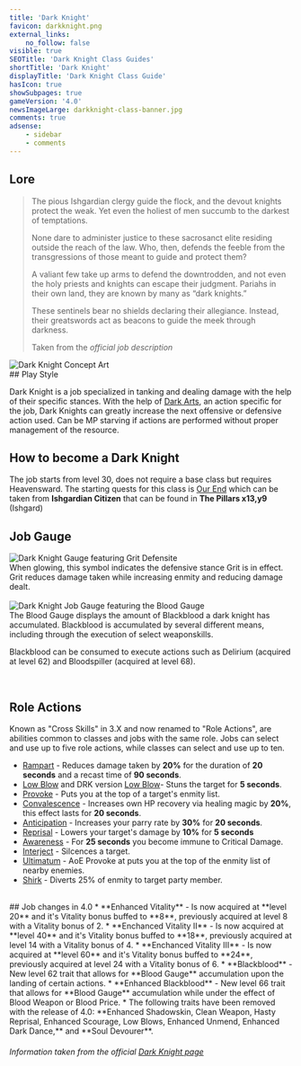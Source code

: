 ```yaml
---
title: 'Dark Knight'
favicon: darkknight.png
external_links:
    no_follow: false
visible: true
SEOTitle: 'Dark Knight Class Guides'
shortTitle: 'Dark Knight'
displayTitle: 'Dark Knight Class Guide'
hasIcon: true
showSubpages: true
gameVersion: '4.0'
newsImageLarge: darkknight-class-banner.jpg
comments: true
adsense:
    - sidebar
    - comments
---
```


## Lore
<div class="row">
  <div class="col-md-6">
      <blockquote>
          <p>The pious Ishgardian clergy guide the flock, and the devout knights protect the weak. Yet even the holiest of men succumb to the darkest of temptations.</p>
          <p>None dare to administer justice to these sacrosanct elite residing outside the reach of the law. Who, then, defends the feeble from the transgressions of those meant to guide and protect them?</p>
          <p>A valiant few take up arms to defend the downtrodden, and not even the holy priests and knights can escape their judgment. Pariahs in their own land, they are known by many as “dark knights.”</p>
          <p>These sentinels bear no shields declaring their allegiance. Instead, their greatswords act as beacons to guide the meek through darkness.</p>
          <footer>Taken from the <cite title="Source Title">official job description</cite></footer>
    </blockquote>
  </div>
  
  <div class="col-md-4">
      <img src="http://fellcleave.com/user/pages/04.jobs/04.dark-knight/dark-knight-concept-art.png" alt="Dark Knight Concept Art">
  </div>   
</div>
## Play Style

Dark Knight is a job specialized in tanking and dealing damage with the help of their specific stances. With the help of [Dark Arts](http://xivdb.com/action/3635/dark+arts), an action specific for the job, Dark Knights can greatly increase the next offensive or defensive action used. Can be MP starving if actions are performed without proper management of the resource.

## How to become a Dark Knight
The job starts from level 30, does not require a base class but requires Heavensward. The starting quests for this class is [Our End](http://xivdb.com/quest/67589/our+end) which can be taken from **Ishgardian Citizen** that can be found in **The Pillars x13,y9** (Ishgard)

## Job Gauge
<div class="row">
  <div class="col-md-5">
 <img src="http://fellcleave.com/user/pages/04.jobs/04.dark-knight/darkknight-job-gauge-grit.png" alt="Dark Knight Gauge featuring Grit Defensite">
  </div>
   <div class="col-md-5">
     When glowing, this symbol indicates the defensive stance Grit is in effect. Grit reduces damage taken while increasing enmity and reducing damage dealt.
  </div>   
</div>
<br />
<div class="row">
  <div class="col-md-5">
      <img src="http://fellcleave.com/user/pages/04.jobs/04.dark-knight/darkknight-job-gauge-blood-gauge.png" alt="Dark Knight Job Gauge featuring the Blood Gauge">
  </div>
   <div class="col-md-5">
      The Blood Gauge displays the amount of Blackblood a dark knight has accumulated. Blackblood is accumulated by several different means, including through the execution of select weaponskills.

Blackblood can be consumed to execute actions such as Delirium (acquired at level 62) and Bloodspiller (acquired at level 68).
  </div>   
</div>
<br />

## Role Actions
Known as "Cross Skills" in 3.X and now renamed to "Role Actions", are abilities common to classes and jobs with the same role.
Jobs can select and use up to five role actions, while classes can select and use up to ten.
* [Rampart](http://xivdb.com/action/7531/rampart) - Reduces damage taken by **20%** for the duration of **20 seconds** and a recast time of **90 seconds**.
* [Low Blow](http://xivdb.com/action/7540/low+blow) and DRK version [Low Blow](http://xivdb.com/action/8774/low+blow)- Stuns the target for **5 seconds**.
* [Provoke](http://xivdb.com/action/7533/provoke) - Puts you at the top of a target's enmity list.
* [Convalescence](http://xivdb.com/action/7532/convalescence) - Increases own HP recovery via healing magic by **20%**, this effect lasts for **20 seconds**.
* [Anticipation](http://xivdb.com/action/7536/anticipation) - Increases your parry rate by **30%** for **20 seconds**.
* [Reprisal](http://xivdb.com/action/7535/reprisal) - Lowers your target's damage by **10%** for **5 seconds**
* [Awareness](http://xivdb.com/action/7534/awareness) - For **25 seconds** you become immune to Critical Damage.
* [Interject](http://xivdb.com/action/7538/interject) - Silcences a target.
* [Ultimatum](http://xivdb.com/action/7539/ultimatum) - AoE Provoke at puts you at the top of the enmity list of nearby enemies. 
* [Shirk](http://xivdb.com/action/7537/shirk) - Diverts 25% of enmity to target party member.

<br />
## Job changes in 4.0
* **Enhanced Vitality** - Is now acquired at **level 20** and it's Vitality bonus buffed to **8**, previously acquired at level 8 with a Vitality bonus of 2.
* **Enchanced Vitality II** - Is now acquired at **level 40** and it's Vitality bonus buffed to **18**, previously acquired at level 14 with a Vitality bonus of 4.
* **Enchanced Vitality III** - Is now acquired at **level 60** and it's Vitality bonus buffed to **24**, previously acquired at level 24 with a Vitality bonus of 6.
* **Blackblood** - New level 62 trait that allows for **Blood Gauge** accumulation upon the landing of certain actions.
* **Enhanced Blackblood** - New level 66 trait that allows for **Blood Gauge** accumulation while under the effect of Blood Weapon or Blood Price.
* The following traits have been removed with the release of 4.0: **Enhanced Shadowskin, Clean Weapon, Hasty Reprisal, Enhanced Scourage, Low Blows, Enhanced Unmend, Enhanced Dark Dance,** and **Soul Devourer**.




###### Information taken from the official <a href="http://na.finalfantasyxiv.com/jobguide/darkknight/">Dark Knight page</a>